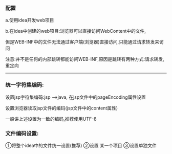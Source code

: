 ### 配置
a.使用idea开发web项目

b.在idea中创建的web项目:浏览器可以直接访问WebContent中的文件,

但是WEB-INF中的文件无法通过客户端(浏览器)直接访问,只能通过请求转发来访问

注意:并不是任何的内部跳转都能访问WEB-INF,原因是跳转有两种方式:请求转发,重定向

---

### 统一字符集编码:

设置jsp字符集编码:jsp -->java,
在jsp文件中的pageEncoding属性设置

设置浏览器读取jsp文件的编码(jsp文件中的content属性)

一般讲上述设置为一致的编码,推荐使用UTF-8

### 文件编码设置:

①将整个idea中的文件统一设置(推荐)
②设置 某一个项目
③设置单独文件


